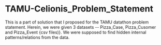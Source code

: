# TAMU-Celionis_Problem_Statement
This is a part of solution that I proposed for the TAMU datathon problem statement. Herein, we were given 3 datasets -- Pizza_Case, Pizza_Cusomer and Pizza_Event {csv files)}. We were supposed to find hidden internal patterns/relations from the data.
